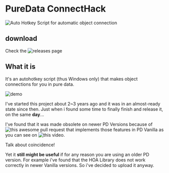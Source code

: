 # PureData ConnectHack
![Auto Hotkey Script](https://autohotkey.com/) for automatic object connection

## download

Check the ![releases page](https://github.com/HenriAugusto/PureData-ConnectHack/releases)

## What it is
It's an autohotkey script (thus Windows only) that makes object connections for you in pure data.

![demo](https://media.giphy.com/media/3o85xGNiioOzjhUwIE/giphy.gif)

I've started this project about 2~3 years ago and it was in an almost-ready state since then. Just when i found some time to finally finish and release it, on the same **day**... 

I've found that it was made obsolete on newer PD Versions because of ![this awesome pull request](https://github.com/pure-data/pure-data/pull/374) that implements those features in PD Vanilla as you can see on ![this video](https://vimeo.com/273707442).

Talk about coincidence!

Yet it **still might be useful** if for any reason you are using an older PD version. For example i've found that the HOA Library does not work correctly in newer Vanilla versions. So i've decided to upload it anyway.
